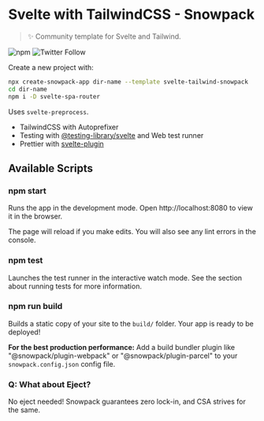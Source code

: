 # Svelte with TailwindCSS - Snowpack

> ✨ Community template for Svelte and Tailwind.

![npm](https://img.shields.io/npm/v/svelte-tailwind-snowpack?logoColor=%23cd3534&style=flat-square)
![Twitter Follow](https://img.shields.io/twitter/follow/agneymenon?style=flat-square)

Create a new project with:

```bash
npx create-snowpack-app dir-name --template svelte-tailwind-snowpack
cd dir-name
npm i -D svelte-spa-router
```

Uses `svelte-preprocess`.

- TailwindCSS with Autoprefixer
- Testing with [@testing-library/svelte](https://testing-library.com/docs/svelte-testing-library/intro/) and Web test runner
- Prettier with [svelte-plugin](https://github.com/sveltejs/prettier-plugin-svelte)

## Available Scripts

### npm start

Runs the app in the development mode.
Open http://localhost:8080 to view it in the browser.

The page will reload if you make edits.
You will also see any lint errors in the console.

### npm test

Launches the test runner in the interactive watch mode.
See the section about running tests for more information.

### npm run build

Builds a static copy of your site to the `build/` folder.
Your app is ready to be deployed!

**For the best production performance:** Add a build bundler plugin like "@snowpack/plugin-webpack" or "@snowpack/plugin-parcel" to your `snowpack.config.json` config file.

### Q: What about Eject?

No eject needed! Snowpack guarantees zero lock-in, and CSA strives for the same.
